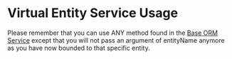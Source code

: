 # Virtual Entity Service Usage

Please remember that you can use ANY method found in the [Base ORM Service](../base-orm-service/) except that you will not pass an argument of entityName anymore as you have now bounded to that specific entity.

